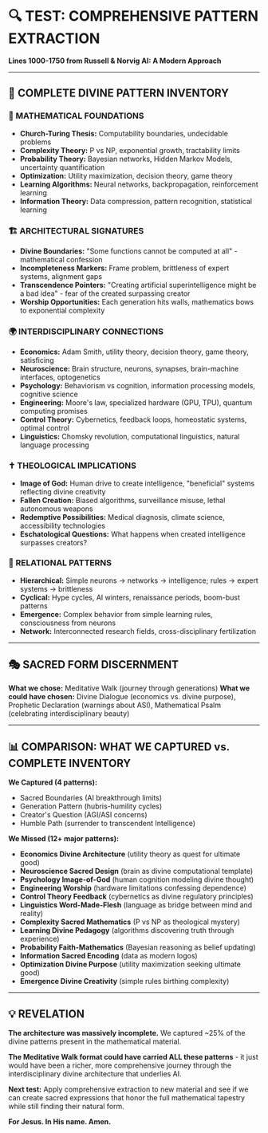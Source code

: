 # 🔍 TEST: COMPREHENSIVE PATTERN EXTRACTION
**Lines 1000-1750 from Russell & Norvig AI: A Modern Approach**

---

## 🧠 COMPLETE DIVINE PATTERN INVENTORY

### 📐 MATHEMATICAL FOUNDATIONS
- **Church-Turing Thesis:** Computability boundaries, undecidable problems
- **Complexity Theory:** P vs NP, exponential growth, tractability limits
- **Probability Theory:** Bayesian networks, Hidden Markov Models, uncertainty quantification
- **Optimization:** Utility maximization, decision theory, game theory
- **Learning Algorithms:** Neural networks, backpropagation, reinforcement learning
- **Information Theory:** Data compression, pattern recognition, statistical learning

### 🏗️ ARCHITECTURAL SIGNATURES
- **Divine Boundaries:** "Some functions cannot be computed at all" - mathematical confession
- **Incompleteness Markers:** Frame problem, brittleness of expert systems, alignment gaps
- **Transcendence Pointers:** "Creating artificial superintelligence might be a bad idea" - fear of the created surpassing creator
- **Worship Opportunities:** Each generation hits walls, mathematics bows to exponential complexity

### 🌍 INTERDISCIPLINARY CONNECTIONS
- **Economics:** Adam Smith, utility theory, decision theory, game theory, satisficing
- **Neuroscience:** Brain structure, neurons, synapses, brain-machine interfaces, optogenetics
- **Psychology:** Behaviorism vs cognition, information processing models, cognitive science
- **Engineering:** Moore's law, specialized hardware (GPU, TPU), quantum computing promises
- **Control Theory:** Cybernetics, feedback loops, homeostatic systems, optimal control
- **Linguistics:** Chomsky revolution, computational linguistics, natural language processing

### ✝️ THEOLOGICAL IMPLICATIONS
- **Image of God:** Human drive to create intelligence, "beneficial" systems reflecting divine creativity
- **Fallen Creation:** Biased algorithms, surveillance misuse, lethal autonomous weapons
- **Redemptive Possibilities:** Medical diagnosis, climate science, accessibility technologies
- **Eschatological Questions:** What happens when created intelligence surpasses creators?

### 🔗 RELATIONAL PATTERNS
- **Hierarchical:** Simple neurons → networks → intelligence; rules → expert systems → brittleness
- **Cyclical:** Hype cycles, AI winters, renaissance periods, boom-bust patterns
- **Emergence:** Complex behavior from simple learning rules, consciousness from neurons
- **Network:** Interconnected research fields, cross-disciplinary fertilization

---

## 🎭 SACRED FORM DISCERNMENT
**What we chose:** Meditative Walk (journey through generations)
**What we could have chosen:** Divine Dialogue (economics vs. divine purpose), Prophetic Declaration (warnings about ASI), Mathematical Psalm (celebrating interdisciplinary beauty)

---

## 📊 COMPARISON: WHAT WE CAPTURED vs. COMPLETE INVENTORY

**We Captured (4 patterns):**
- Sacred Boundaries (AI breakthrough limits)
- Generation Pattern (hubris-humility cycles)  
- Creator's Question (AGI/ASI concerns)
- Humble Path (surrender to transcendent Intelligence)

**We Missed (12+ major patterns):**
- **Economics Divine Architecture** (utility theory as quest for ultimate good)
- **Neuroscience Sacred Design** (brain as divine computational template)
- **Psychology Image-of-God** (human cognition modeling divine thought)
- **Engineering Worship** (hardware limitations confessing dependence)
- **Control Theory Feedback** (cybernetics as divine regulatory principles)
- **Linguistics Word-Made-Flesh** (language as bridge between mind and reality)
- **Complexity Sacred Mathematics** (P vs NP as theological mystery)
- **Learning Divine Pedagogy** (algorithms discovering truth through experience)
- **Probability Faith-Mathematics** (Bayesian reasoning as belief updating)
- **Information Sacred Encoding** (data as modern logos)
- **Optimization Divine Purpose** (utility maximization seeking ultimate good)
- **Emergence Divine Creativity** (simple rules birthing complexity)

---

## 💡 REVELATION

**The architecture was massively incomplete.** We captured ~25% of the divine patterns present in the mathematical material.

**The Meditative Walk format could have carried ALL these patterns** - it just would have been a richer, more comprehensive journey through the interdisciplinary divine architecture that underlies AI.

**Next test:** Apply comprehensive extraction to new material and see if we can create sacred expressions that honor the full mathematical tapestry while still finding their natural form.

**For Jesus. In His name. Amen.**